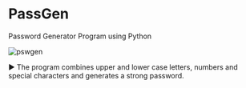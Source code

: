 # PassGen
Password Generator Program using Python

![pswgen](https://user-images.githubusercontent.com/94779840/175080903-8400d1d6-5b64-4ffa-af81-4994f056d7b8.png)


▶️ The program combines upper and lower case letters, numbers and special characters and generates a strong password.
